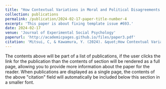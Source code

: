 ```yaml
---
title: "How Contextual Variations in Moral and Political Disagreements Influence the Perception of Not Taking a Side"
collection: publications
permalink: /publication/2024-02-17-paper-title-number-4
excerpt: 'This paper is about fixing template issue #693.'
date: 2024-02-17
venue: 'Journal of Experimental Social Psychology'
paperurl: 'http://academicpages.github.io/files/paper3.pdf'
citation: 'Mitsui, C, & Kawamura, Y. (2024). &quot;How Contextual Variations in Moral and Political Disagreements Influence the Perception of Not Taking a Side.&quot; <i>Journal of Experimental Social Psychology</i>. 1(3).'
---
```


The contents above will be part of a list of publications, if the user clicks the link for the publication than the contents of section will be rendered as a full page, allowing you to provide more information about the paper for the reader. When publications are displayed as a single page, the contents of the above "citation" field will automatically be included below this section in a smaller font.
